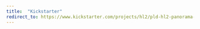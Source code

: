 ```yaml
---
title:  "Kickstarter"
redirect_to: https://www.kickstarter.com/projects/hl2/pld-hl2-panorama-sigfox-lorawan-iot-device-saas-pl?ref=email
---
```

